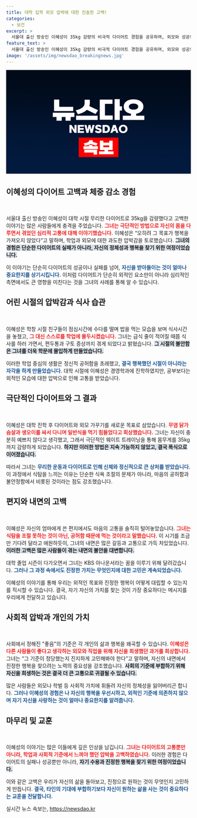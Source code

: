 ```yaml
---
title: 대학 입학 외모 압박에 대한 진솔한 고백!
categories:
  - 보건
excerpt: >
  서울대 출신 방송인 이혜성이 35kg 감량의 비극적 다이어트 경험을 공유하며, 외모와 성공의 진짜 의미를 고민하는 이야기가 화제다. 공허함과 불안 속에서 흔들린 젊은 날의 선택을 돌아봤다.
feature_text: >
  서울대 출신 방송인 이혜성이 35kg 감량의 비극적 다이어트 경험을 공유하며, 외모와 성공의 진짜 의미를 고민하는 이야기가 화제다. 공허함과 불안 속에서 흔들린 젊은 날의 선택을 돌아봤다.
image: '/assets/img/newsdao_breakingnews.jpg'
---
```


<p><img src="/assets/img/newsdao_breakingnews.jpg" alt="flaretime 속보" /></p>

<h2 data-ke-size="size26">이혜성의 다이어트 고백과 체중 감소 경험</h2>

<p data-ke-size="size16">&nbsp;</p>

<p>서울대 출신 방송인 이혜성이 대학 시절 무리한 다이어트로 35kg을 감량했다고 고백한 이야기는 많은 사람들에게 충격을 주었습니다. <b><span style="color: #ee2323;">그녀는 극단적인 방법으로 자신의 몸을 다루면서 겪었던 심리적 고통에 대해 이야기했습니다.</span></b> 이혜성은 “오히려 그 목표가 행복을 가져오지 않았다”고 말하며, 학업과 외모에 대한 과도한 압박감을 토로했습니다. <b><span style="background-color: #21538527;">그녀의 경험은 단순한 다이어트의 실패가 아니라, 자신의 정체성과 행복을 찾기 위한 여정이었습니다.</span></b></p>

<p>이 이야기는 단순히 다이어트의 성공이나 실패를 넘어, <b><span style="color: #1a5490;">자신을 받아들이는 것이 얼마나 중요한지를 상기시킵니다.</span></b> 이처럼 다이어트가 단순히 외적인 요소만이 아니라 심리적인 측면에서도 큰 영향을 미친다는 것을 그녀의 사례를 통해 알 수 있습니다.</p>

<h2 data-ke-size="size26">어린 시절의 압박감과 식사 습관</h2>

<p data-ke-size="size16">&nbsp;</p>

<p>이혜성은 학창 시절 친구들이 점심시간에 수다를 떨며 밥을 먹는 모습을 보며 식사시간을 놓쳤고, <b><span style="color: #ee2323;">그 대신 스스로를 학업에 몰두시켰습니다.</span></b> 그녀는 급식 줄이 적어질 때쯤 식사를 하러 가면서, 편두통과 구토 증상까지 겪게 되었다고 밝혔습니다. <b><span style="background-color: #21538527;">그 시절의 불안함은 그녀를 더욱 학문에 몰입하게 만들었습니다.</span></b> </p>

<p>이러한 학업 중심의 생활은 정신적 공허함을 초래했고, <b><span style="color: #1a5490;">결국 행복했던 시절이 아니라는 자각을 하게 만들었습니다.</span></b> 대학 시절에 이혜성은 경영학과에 진학하였지만, 공부보다는 외적인 모습에 대한 압박으로 인해 고통을 받았습니다.</p>

<h2 data-ke-size="size26">극단적인 다이어트와 그 결과</h2>

<p data-ke-size="size16">&nbsp;</p>

<p>이혜성은 대학 진학 후 다이어트와 외모 가꾸기를 새로운 목표로 삼았습니다. <b><span style="color: #ee2323;">무염 닭가슴살과 생오이를 싸서 다니며 일반식을 먹기 힘들었다고 회상했습니다.</span></b> 그녀는 자신이 충분히 예쁘지 않다고 생각했고, 그래서 극단적인 웨이트 트레이닝을 통해 몸무게를 35kg까지 감량하게 되었습니다. <b><span style="background-color: #21538527;">하지만 이러한 방법은 지속 가능하지 않았고, 결국 폭식으로 이어졌습니다.</span></b> </p>

<p>따라서 그녀는 <b><span style="color: #1a5490;">무리한 운동과 다이어트로 인해 신체와 정신적으로 큰 상처를 받았습니다.</span></b> 이 과정에서 식탐을 느끼는 이유는 단순한 식욕 조절의 문제가 아니라, 마음의 공허함과 불안정함에서 비롯된 것이라는 점도 강조했습니다.</p>

<h2 data-ke-size="size26">편지와 내면의 고백</h2>

<p data-ke-size="size16">&nbsp;</p>

<p>이혜성은 자신의 엄마에게 쓴 편지에서도 마음의 고통을 솔직히 털어놓았습니다. <b><span style="color: #ee2323;">그녀는 식탐을 조절 못하는 것이 아닌, 공허함 때문에 먹는 것이라고 말했습니다.</span></b> 이 시기를 조금만 기다려 달라고 애원하듯이, 그녀의 내면은 많은 갈등과 고통으로 가득 차있었습니다. <b><span style="background-color: #21538527;">이러한 고백은 많은 사람들이 겪는 내면의 불안을 대변합니다.</span></b> </p>

<p>대학 졸업 시즌이 다가오면서 그녀는 KBS 아나운서라는 꿈을 이루기 위해 달려갔습니다. <b><span style="color: #1a5490;">그러나 그 과정 속에서도 진정한 가치는 무엇인지에 대한 고민은 계속되었습니다.</span></b> </p>

<p>이혜성의 이야기를 통해 우리는 외적인 목표와 진정한 행복이 어떻게 대립할 수 있는지를 직시할 수 있습니다. 결국, 자기 자신의 가치를 찾는 것이 가장 중요하다는 메시지를 우리에게 전달하고 있습니다.</p>

<h2 data-ke-size="size26">사회적 압박과 개인의 가치</h2>

<p data-ke-size="size16">&nbsp;</p>

<p>사회에서 정해진 "좋음"의 기준은 각 개인의 삶과 행복을 왜곡할 수 있습니다. <b><span style="color: #ee2323;">이혜성은 다른 사람들이 좋다고 생각하는 외모와 직업을 위해 자신을 희생했던 과거를 회상합니다.</span></b> 그녀는 “그 기준이 정당했는지 진지하게 고민해봐야 한다”고 말하며, 자신의 내면에서 진정한 행복을 찾으려는 노력의 중요성을 강조했습니다. <b><span style="background-color: #21538527;">사회의 기준에 부합하기 위해 자신을 희생하는 것은 결국 더 큰 고통으로 귀결될 수 있습니다.</span></b> </p>

<p>많은 사람들은 외모나 학벌 등 사회적 가치에 휘둘려 자신의 정체성을 잃어버리곤 합니다. <b><span style="color: #1a5490;">그러나 이혜성의 경험은 나 자신의 행복을 우선시하고, 외적인 기준에 의존하지 않으며 자기 자신을 사랑하는 것이 얼마나 중요한지를 알려줍니다.</span></b> </p>

<h2 data-ke-size="size26">마무리 및 교훈</h2>

<p data-ke-size="size16">&nbsp;</p>

<p>이혜성의 이야기는 많은 이들에게 깊은 인상을 남깁니다. <b><span style="color: #ee2323;">그녀는 다이어트의 고통뿐만 아니라, 학업과 사회적 기준에서 느껴야 했던 압박을 고백하였습니다.</span></b> 이러한 경험은 다이어트의 실패나 성공뿐만 아니라, <b><span style="background-color: #21538527;">자기 수용과 진정한 행복을 찾기 위한 여정이었습니다.</span></b> </p>

<p>이와 같은 고백은 우리가 자신의 삶을 돌아보고, 진정으로 원하는 것이 무엇인지 고민하게 만듭니다. <b><span style="color: #1a5490;">결국, 타인의 기대에 부합하기보다 자신이 원하는 삶을 사는 것이 중요하다는 교훈을 전달합니다.</span></b></p>
실시간 뉴스 속보는, <a href="https://newsdao.kr" rel="dofollow">https://newsdao.kr</a>


